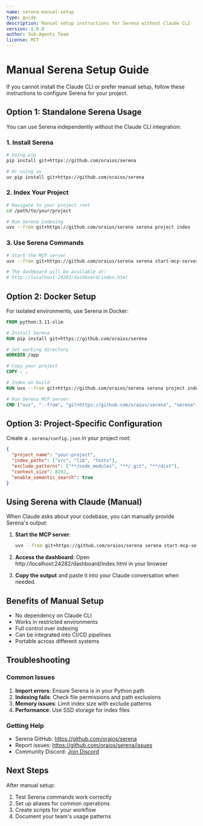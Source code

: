 ```yaml
---
name: serena-manual-setup
type: guide
description: Manual setup instructions for Serena without Claude CLI
version: 1.0.0
author: Sub-Agents Team
license: MIT
---
```


# Manual Serena Setup Guide

If you cannot install the Claude CLI or prefer manual setup, follow these instructions to configure Serena for your project.

## Option 1: Standalone Serena Usage

You can use Serena independently without the Claude CLI integration:

### 1. Install Serena
```bash
# Using pip
pip install git+https://github.com/oraios/serena

# Or using uv
uv pip install git+https://github.com/oraios/serena
```

### 2. Index Your Project
```bash
# Navigate to your project root
cd /path/to/your/project

# Run Serena indexing
uvx --from git+https://github.com/oraios/serena serena project index
```

### 3. Use Serena Commands
```bash
# Start the MCP server
uvx --from git+https://github.com/oraios/serena serena start-mcp-server

# The dashboard will be available at:
# http://localhost:24282/dashboard/index.html
```

## Option 2: Docker Setup

For isolated environments, use Serena in Docker:

```dockerfile
FROM python:3.11-slim

# Install Serena
RUN pip install git+https://github.com/oraios/serena

# Set working directory
WORKDIR /app

# Copy your project
COPY . .

# Index on build
RUN uvx --from git+https://github.com/oraios/serena serena project index

# Run Serena MCP server
CMD ["uvx", "--from", "git+https://github.com/oraios/serena", "serena", "start-mcp-server"]
```

## Option 3: Project-Specific Configuration

Create a `.serena/config.json` in your project root:

```json
{
  "project_name": "your-project",
  "index_paths": ["src", "lib", "tests"],
  "exclude_patterns": ["**/node_modules", "**/.git", "**/dist"],
  "context_size": 8192,
  "enable_semantic_search": true
}
```

## Using Serena with Claude (Manual)

When Claude asks about your codebase, you can manually provide Serena's output:

1. **Start the MCP server**:
   ```bash
   uvx --from git+https://github.com/oraios/serena serena start-mcp-server
   ```

2. **Access the dashboard**:
   Open http://localhost:24282/dashboard/index.html in your browser

3. **Copy the output** and paste it into your Claude conversation when needed.

## Benefits of Manual Setup

- No dependency on Claude CLI
- Works in restricted environments
- Full control over indexing
- Can be integrated into CI/CD pipelines
- Portable across different systems

## Troubleshooting

### Common Issues

1. **Import errors**: Ensure Serena is in your Python path
2. **Indexing fails**: Check file permissions and path exclusions
3. **Memory issues**: Limit index size with exclude patterns
4. **Performance**: Use SSD storage for index files

### Getting Help

- Serena GitHub: https://github.com/oraios/serena
- Report issues: https://github.com/oraios/serena/issues
- Community Discord: [Join Discord](https://discord.gg/serena-community)

## Next Steps

After manual setup:
1. Test Serena commands work correctly
2. Set up aliases for common operations
3. Create scripts for your workflow
4. Document your team's usage patterns